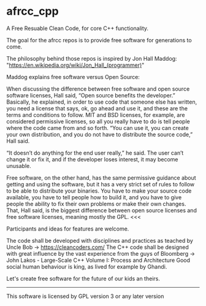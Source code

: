# afrcc_cpp
A Free Resuable Clean Code, for core C++ functionality.

The goal for the afrcc repos is to provide free software for generations to come.

The philosophy behind those repos is inspired by Jon Hall Maddog:
 "https://en.wikipedia.org/wiki/Jon_Hall_(programmer)"
 
Maddog explains free software versus Open Source:
>>>
When discussing the difference between free software and open source software licenses, Hall said, “Open source benefits the developer.” Basically, he explained, in order to use code that someone else has written, you need a license that says, ok, go ahead and use it, and these are the terms and conditions to follow. MIT and BSD licenses, for example, are considered permissive licenses, so all you really have to do is tell people where the code came from and so forth. “You can use it, you can create your own distribution, and you do not have to distribute the source code,” Hall said. 

“It doesn’t do anything for the end user really,” he said. The user can’t change it or fix it, and if the developer loses interest, it may become unusable. 

Free software, on the other hand, has the same permissive guidance about getting and using the software, but it has a very strict set of rules to follow to be able to distribute your binaries. You have to make your source code available, you have to tell people how to build it, and you have to give people the ability to fix their own problems or make their own changes. That, Hall said, is the biggest difference between open source licenses and free software licenses, meaning mostly the GPL.
<<<

Participants and ideas for features are welcome.

The code shall be developed with disciplines and practices as teached by Uncle Bob -> https://cleancoders.com/
The C++ code shall be designed with great influence by the vast experience from the guys of Bloomberg -> John Lakos - Large-Scale C++ Volume I: Process and Architecture
Good social human behaviour is king, as lived for example by Ghandi.

Let's create free software for the future of our kids an theirs.

---
This software is licensed by GPL version 3 or any later version
